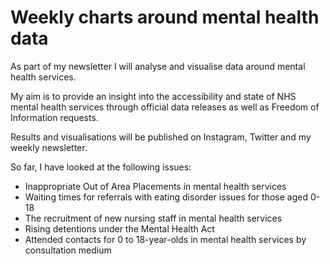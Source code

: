 # Weekly charts around mental health data 

As part of my newsletter I will analyse and visualise data around mental health services. 

My aim is to provide an insight into the accessibility and state of NHS mental health services through official data releases as well as Freedom of Information requests. 

Results and visualisations will be published on Instagram, Twitter and my weekly newsletter. 

So far, I have looked at the following issues:

- Inappropriate Out of Area Placements in mental health services
- Waiting times for referrals with eating disorder issues for those aged 0-18 
- The recruitment of new nursing staff in mental health services 
- Rising detentions under the Mental Health Act
- Attended contacts for 0 to 18-year-olds in mental health services by consultation medium
